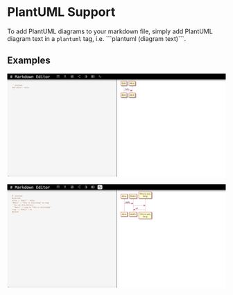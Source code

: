 # PlantUML Support

To add PlantUML diagrams to your markdown file, simply add PlantUML diagram text in a `plantuml` tag, i.e. \`\`\`plantuml (diagram text)\`\`\`.

## Examples

![alt text](images/plantuml_example_1.png)

![alt text](images/plantuml_example_2.png)